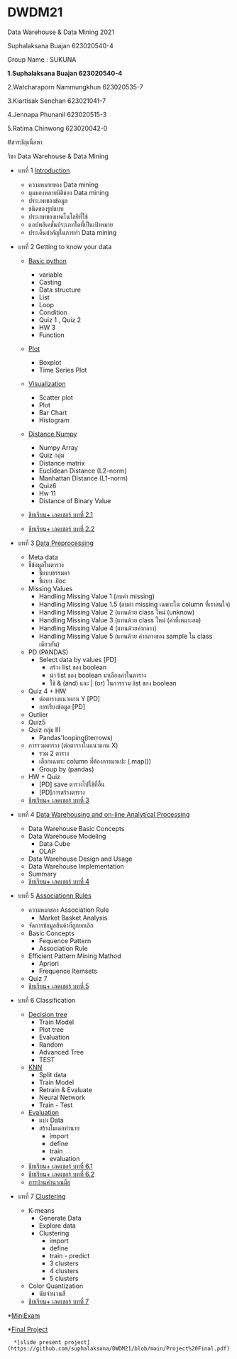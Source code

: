 # DWDM21
Data Warehouse &amp; Data Mining 2021

Suphalaksana Buajan  623020540-4

Group Name : SUKUNA 

**1.Suphalaksana Buajan  623020540-4**

2.Watcharaporn Nammungkhun 623020535-7

3.Kiartisak Senchan    623021041-7

4.Jennapa Phunanil  623020515-3

5.Ratima Chinwong 623020042-0

#สารบัญเนิ้อหา

วิชา Data Warehouse & Data Mining 

* บทที่ 1 [Introduction](https://github.com/suphalaksana/DWDM21/blob/main/Chapter-1.pdf)
 
     * ความหมายของ Data mining
     * มุมมองหลายมิติของ Data mining
     * ประเภทของข้อมูล
     * ชนิดของรูปแบบ
     * ประเภทของเทคโนโลยีที่ใช้
     * แอปพลิเคชั่นประเภทใดที่เป็นเป้าหมาย
     * ประเด็นสำคัญในการทำ Data mining
   
* บทที่ 2 Getting to know your data
   * [Basic python](https://github.com/suphalaksana/DWDM21/blob/main/Data101_(Chapter2).ipynb)
     * variable 
     * Casting
     * Data structure
     * List
     * Loop
     * Condition
     * Quiz 1 , Quiz 2
     * HW 3
     * Function
    
   * [Plot](https://github.com/suphalaksana/DWDM21/blob/main/Data102_(Chapter2).ipynb)
     * Boxplot
     * Time Series Plot
   * [Visualization](https://github.com/suphalaksana/DWDM21/blob/main/Data_Visualization.ipynb)
     * Scatter plot
     * Plot
     * Bar Chart 
     * Histogram
   * [Distance Numpy](https://github.com/suphalaksana/DWDM21/blob/main/Distance_Numpy.ipynb)
     * Numpy Array
     * Quiz กลุ่ม
     * Distance matrix
     * Euclidean Distance (L2-norm)
     * Manhattan Distance (L1-norm)
     * Quiz6
     * Hw 11
     * Distance of Binary Value
   * [ชีทเรียน+ เลคเชอร์ บทที่ 2.1](https://github.com/suphalaksana/DWDM21/blob/main/Chapter%202%E0%B9%80%E0%B8%9E%E0%B8%B4%E0%B9%88%E0%B8%A1.pdf)
   * [ชีทเรียน+ เลคเชอร์ บทที่ 2.2](https://github.com/suphalaksana/DWDM21/blob/main/Chapter%202%E0%B9%80%E0%B8%9E%E0%B8%B4%E0%B9%88%E0%B8%A1.pdf)
 * บทที่ 3 [Data Preprocessing](https://github.com/suphalaksana/DWDM21/blob/main/Data_Preprocessing_(Chapter_3).ipynb)
   * Meta data
   * ชี้ข้อมูลในตาราง
     * ชี้แบบธรรมดา
     * ชี้แบบ .iloc
   * Missing Values
     * Handling Missing Value 1 (ลบค่า missing)
     * Handling Missing Value 1.5 (ลบค่า missing เฉพาะใน column ที่เราสนใจ)
     * Handling Missing Value 2 (แทนด้วย class ใหม่ (unknow)
     * Handling Missing Value 3 (แทนด้วย class ใหม่ (ค่าที่เหมาะสม)
     * Handling Missing Value 4 (แทนด้วยค่ากลาง)
     * Handling Missing Value 5 (แทนด้วย ค่ากลางของ sample ใน class เดียวกัน)
   * PD (PANDAS)  
     * Select data by values [PD]
       * สร้าง list ของ boolean
       * นำ list ของ boolean มาเลือกค่าในตาราง
       * ใช้ & (and) และ | (or) ในการรวม list ของ boolean
   * Quiz 4 + HW
     * ต่อตารางแนวแกน Y [PD]
     * การเรียงข้อมูล [PD]
   * Outlier
   * Quiz5
   * Quiz กลุ่ม III
     * Pandas'looping(iterrows)
   * การรวมตาราง (ต่อตารางในแนวแกน X)
     * รวม 2 ตาราง
     * เลือกเฉพาะ column ที่ต้องการมาแปะ (.map())
     * Group by (pandas)
   * HW + Quiz
     * [PD] save ตารางไปใช้ที่อื่น
     * [PD]การสร้างตาราง
   * [ชีทเรียน+ เลคเชอร์ บทที่ 3](https://github.com/suphalaksana/DWDM21/blob/main/Chapter%203---.pdf) 
 * บทที่ 4 [Data Warehousing and on-line Analytical Processing](https://github.com/suphalaksana/DWDM21/blob/main/Chapter%204.pdf)
   * Data Warehouse Basic Concepts
   * Data Warehouse Modeling
     * Data Cube
     * OLAP
   * Data Warehouse Design and Usage
   * Data Warehouse Implementation
   * Summary
   * [ชีทเรียน+ เลคเชอร์ บทที่ 4](https://github.com/suphalaksana/DWDM21/blob/main/Chapter%204.pdf)
 * บทที่ 5 [Associationn Rules](https://github.com/suphalaksana/DWDM21/blob/main/Chapter6_Associationn_Rules_.ipynb)
   * ความหมาของ Association Rule
     * Market Basket Analysis
   * จัดการข้อมูลสินค้าที่ถูกยกเลิก
   * Basic Concepts
     * Fequence Pattern
     * Association Rule
   * Efficient Pattern Mining Mathod
     * Apriori
     * Frequence Itemsets
   * Quiz 7
   * [ชีทเรียน+ เลคเชอร์ บทที่ 5](https://github.com/suphalaksana/DWDM21/blob/main/Chapter%206.pdf)
 * บทที่ 6 Classification
   * [Decision tree](https://github.com/suphalaksana/DWDM21/blob/main/Chapter7_Classification_(Decision_Tree).ipynb)
     * Train Model
     * Plot tree
     * Evaluation
     * Random
     * Advanced Tree
     * TEST
   * [KNN](https://github.com/suphalaksana/DWDM21/blob/main/Chapter7_Classification_(KNN_NN).ipynb)
     * Split data
     * Train Model
     * Retrain & Evaluate
     * Neural Network
     * Train - Test  
   * [Evaluation](https://github.com/suphalaksana/DWDM21/blob/main/Chapter7classification_(Evaluation).ipynb)
     * แบ่ง Data
     * สร้างโมเดลทำนาย
       * import
       * define
       * train
       * evaluation
   * [ชีทเรียน+ เลคเชอร์ บทที่ 6.1](https://github.com/suphalaksana/DWDM21/blob/main/Chapter%208..pdf)
   * [ชีทเรียน+ เลคเชอร์ บทที่ 6.2](https://github.com/suphalaksana/DWDM21/blob/main/Chapter%209.pdf)
   * [การบ้านคำนวณมือ](https://github.com/suphalaksana/DWDM21/blob/main/%E0%B8%81%E0%B8%B2%E0%B8%A3%E0%B8%9A%E0%B9%89%E0%B8%B2%E0%B8%99%20(%E0%B8%84%E0%B8%B3%E0%B8%99%E0%B8%A7%E0%B8%93%E0%B8%A1%E0%B8%B7%E0%B8%AD).pdf)
 * บทที่ 7 [Clustering](https://github.com/suphalaksana/DWDM21/blob/main/Chap8_Clustering.ipynb)
   * K-means
     * Generate Data
     * Explore data
     * Clustering
       * import
       * define
       * train - predict
       * 3 clusters
       * 4 clusters
       * 5 clusters
   * Color Quantization
     * นับจำนวนสี   
   * [ชีทเรียน+ เลคเชอร์ บทที่ 7](https://github.com/suphalaksana/DWDM21/blob/main/10ClusBasic.pdf)
  
 *[MiniExam](https://github.com/suphalaksana/DWDM21/blob/main/MiniExam.ipynb)
 
 *[Final Project](https://github.com/suphalaksana/DWDM21/blob/main/Project_SUKUNA.ipynb)
 
      *[slide present project](https://github.com/suphalaksana/DWDM21/blob/main/Project%20Final.pdf)
 

